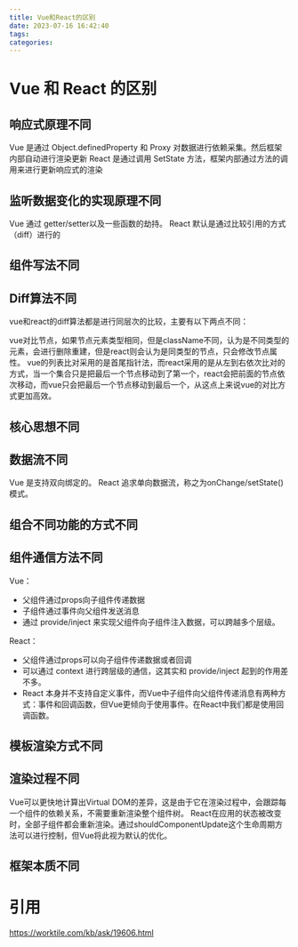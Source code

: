 ```yaml
---
title: Vue和React的区别
date: 2023-07-16 16:42:40
tags:
categories:
---
```


# Vue 和 React 的区别

## 响应式原理不同

Vue 是通过 Object.definedProperty 和 Proxy 对数据进行依赖采集。然后框架内部自动进行渲染更新
React 是通过调用 SetState 方法，框架内部通过方法的调用来进行更新响应式的渲染


## 监听数据变化的实现原理不同

Vue 通过 getter/setter以及一些函数的劫持。
React 默认是通过比较引用的方式（diff）进行的

## 组件写法不同


## Diff算法不同

vue和react的diff算法都是进行同层次的比较，主要有以下两点不同：

vue对比节点，如果节点元素类型相同，但是className不同，认为是不同类型的元素，会进行删除重建，但是react则会认为是同类型的节点，只会修改节点属性。
vue的列表比对采用的是首尾指针法，而react采用的是从左到右依次比对的方式，当一个集合只是把最后一个节点移动到了第一个，react会把前面的节点依次移动，而vue只会把最后一个节点移动到最后一个，从这点上来说vue的对比方式更加高效。

## 核心思想不同


## 数据流不同

Vue 是支持双向绑定的。
React 追求单向数据流，称之为onChange/setState()模式。

## 组合不同功能的方式不同


## 组件通信方法不同

Vue：
* 父组件通过props向子组件传递数据
* 子组件通过事件向父组件发送消息
* 通过 provide/inject 来实现父组件向子组件注入数据，可以跨越多个层级。

React：
* 父组件通过props可以向子组件传递数据或者回调
* 可以通过 context 进行跨层级的通信，这其实和 provide/inject 起到的作用差不多。
* React 本身并不支持自定义事件，而Vue中子组件向父组件传递消息有两种方式：事件和回调函数，但Vue更倾向于使用事件。在React中我们都是使用回调函数。



## 模板渲染方式不同


## 渲染过程不同

Vue可以更快地计算出Virtual DOM的差异，这是由于它在渲染过程中，会跟踪每一个组件的依赖关系，不需要重新渲染整个组件树。
React在应用的状态被改变时，全部子组件都会重新渲染。通过shouldComponentUpdate这个生命周期方法可以进行控制，但Vue将此视为默认的优化。


## 框架本质不同



# 引用

https://worktile.com/kb/ask/19606.html